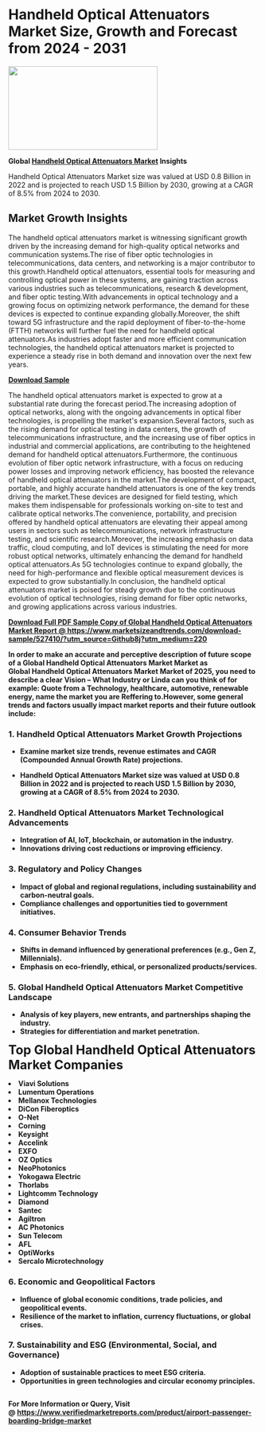 <H1>Handheld Optical Attenuators Market Size, Growth and Forecast from 2024 - 2031</H1><img class="aligncenter size-medium wp-image-584254" src="https://thirdeyenews.in/wp-content/uploads/2024/09/Global-Market-Research-300x168.jpeg" alt="" width="300" height="168" /><p><strong>Global&nbsp;<a href="https://www.marketsizeandtrends.com/download-sample/527410/?utm_source=Github8j?utm_medium=220">Handheld Optical Attenuators Market</a> Insights</strong></p><p>Handheld Optical Attenuators Market size was valued at USD 0.8 Billion in 2022 and is projected to reach USD 1.5 Billion by 2030, growing at a CAGR of 8.5% from 2024 to 2030.</p><p><h2>Market Growth Insights</h2> <p>The handheld optical attenuators market is witnessing significant growth driven by the increasing demand for high-quality optical networks and communication systems.The rise of fiber optic technologies in telecommunications, data centers, and networking is a major contributor to this growth.Handheld optical attenuators, essential tools for measuring and controlling optical power in these systems, are gaining traction across various industries such as telecommunications, research & development, and fiber optic testing.With advancements in optical technology and a growing focus on optimizing network performance, the demand for these devices is expected to continue expanding globally.Moreover, the shift toward 5G infrastructure and the rapid deployment of fiber-to-the-home (FTTH) networks will further fuel the need for handheld optical attenuators.As industries adopt faster and more efficient communication technologies, the handheld optical attenuators market is projected to experience a steady rise in both demand and innovation over the next few years.</p> <p><strong><a href="#">Download Sample</a></strong></p> <p>The handheld optical attenuators market is expected to grow at a substantial rate during the forecast period.The increasing adoption of optical networks, along with the ongoing advancements in optical fiber technologies, is propelling the market's expansion.Several factors, such as the rising demand for optical testing in data centers, the growth of telecommunications infrastructure, and the increasing use of fiber optics in industrial and commercial applications, are contributing to the heightened demand for handheld optical attenuators.Furthermore, the continuous evolution of fiber optic network infrastructure, with a focus on reducing power losses and improving network efficiency, has boosted the relevance of handheld optical attenuators in the market.The development of compact, portable, and highly accurate handheld attenuators is one of the key trends driving the market.These devices are designed for field testing, which makes them indispensable for professionals working on-site to test and calibrate optical networks.The convenience, portability, and precision offered by handheld optical attenuators are elevating their appeal among users in sectors such as telecommunications, network infrastructure testing, and scientific research.Moreover, the increasing emphasis on data traffic, cloud computing, and IoT devices is stimulating the need for more robust optical networks, ultimately enhancing the demand for handheld optical attenuators.As 5G technologies continue to expand globally, the need for high-performance and flexible optical measurement devices is expected to grow substantially.In conclusion, the handheld optical attenuators market is poised for steady growth due to the continuous evolution of optical technologies, rising demand for fiber optic networks, and growing applications across various industries.<p><strong><a href="#"></p><p><span class=""><strong>Download Full PDF Sample Copy of Global Handheld Optical Attenuators Market Report</strong> @ <a href="https://www.marketsizeandtrends.com/download-sample/527410/?utm_source=Github8j?utm_medium=220" target="_blank">https://www.marketsizeandtrends.com/download-sample/527410/?utm_source=Github8j?utm_medium=220</a></span></p><p>In order to make an accurate and perceptive description of future scope of a Global&nbsp;Handheld Optical Attenuators Market Market as Global&nbsp;Handheld Optical Attenuators Market Market of 2025, you need to describe a clear Vision &ndash; What Industry or Linda can you think of for example: Quote from a Technology, healthcare, automotive, renewable energy, name the market you are Reffering to.However, some general trends and factors usually impact market reports and their future outlook include:</p><h3>1.&nbsp;<strong>Handheld Optical Attenuators Market Growth Projections</strong></h3><ul><li>Examine market size trends, revenue estimates and CAGR (Compounded Annual Growth Rate) projections.</li><li><p>Handheld Optical Attenuators Market size was valued at USD 0.8 Billion in 2022 and is projected to reach USD 1.5 Billion by 2030, growing at a CAGR of 8.5% from 2024 to 2030.</p></li></ul><h3>2.&nbsp;<strong>Handheld Optical Attenuators Market Technological Advancements</strong></h3><ul><li>Integration of AI, IoT, blockchain, or automation in the industry.</li><li>Innovations driving cost reductions or improving efficiency.</li></ul><h3>3.&nbsp;<strong>Regulatory and Policy Changes</strong></h3><ul><li>Impact of global and regional regulations, including sustainability and carbon-neutral goals.</li><li>Compliance challenges and opportunities tied to government initiatives.</li></ul><h3>4.&nbsp;<strong>Consumer Behavior Trends</strong></h3><ul><li>Shifts in demand influenced by generational preferences (e.g., Gen Z, Millennials).</li><li>Emphasis on eco-friendly, ethical, or personalized products/services.</li></ul><h3>5.&nbsp;<strong>Global Handheld Optical Attenuators Market Competitive Landscape</strong></h3><ul><li>Analysis of key players, new entrants, and partnerships shaping the industry.</li><li>Strategies for differentiation and market penetration.</li></ul><p data-pm-slice="1 1 []"><span style="color: inherit; font-family: inherit; font-size: 25px;">Top Global Handheld Optical Attenuators Market Companies</span></p><div class="" data-test-id=""><p><li>Viavi Solutions</li><li> Lumentum Operations</li><li> Mellanox Technologies</li><li> DiCon Fiberoptics</li><li> O-Net</li><li> Corning</li><li> Keysight</li><li> Accelink</li><li> EXFO</li><li> OZ Optics</li><li> NeoPhotonics</li><li> Yokogawa Electric</li><li> Thorlabs</li><li> Lightcomm Technology</li><li> Diamond</li><li> Santec</li><li> Agiltron</li><li> AC Photonics</li><li> Sun Telecom</li><li> AFL</li><li> OptiWorks</li><li> Sercalo Microtechnology</li></p></div><h3>6.&nbsp;<strong>Economic and Geopolitical Factors</strong></h3><ul><li>Influence of global economic conditions, trade policies, and geopolitical events.</li><li>Resilience of the market to inflation, currency fluctuations, or global crises.</li></ul><h3>7.&nbsp;<strong>Sustainability and ESG (Environmental, Social, and Governance)</strong></h3><ul><li>Adoption of sustainable practices to meet ESG criteria.</li><li>Opportunities in green technologies and circular economy principles.</li></ul><h2><strong style="font-size: 14px;">For More Information or Query, Visit @&nbsp;</strong><a style="background-color: #ffffff; font-size: 14px;" href="https://www.marketsizeandtrends.com/report/handheld-optical-attenuators-market/" target="_blank">https://www.verifiedmarketreports.com/product/airport-passenger-boarding-bridge-market</a></h2>
